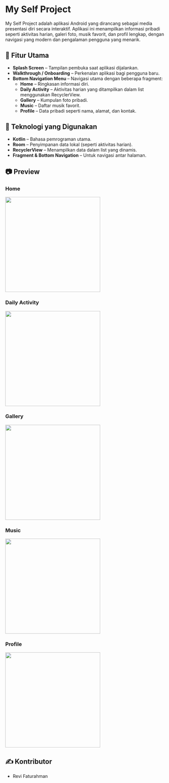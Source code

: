 
# My Self Project

My Self Project adalah aplikasi Android yang dirancang sebagai media presentasi diri secara interaktif. Aplikasi ini menampilkan informasi pribadi seperti aktivitas harian, galeri foto, musik favorit, dan profil lengkap, dengan navigasi yang modern dan pengalaman pengguna yang menarik.

## 📱 Fitur Utama

- **Splash Screen** – Tampilan pembuka saat aplikasi dijalankan.
- **Walkthrough / Onboarding** – Perkenalan aplikasi bagi pengguna baru.
- **Bottom Navigation Menu** – Navigasi utama dengan beberapa fragment:
  - **Home** – Ringkasan informasi diri.
  - **Daily Activity** – Aktivitas harian yang ditampilkan dalam list menggunakan RecyclerView.
  - **Gallery** – Kumpulan foto pribadi.
  - **Music** – Daftar musik favorit.
  - **Profile** – Data pribadi seperti nama, alamat, dan kontak.

## 🧱 Teknologi yang Digunakan

- **Kotlin** – Bahasa pemrograman utama.
- **Room** – Penyimpanan data lokal (seperti aktivitas harian).
- **RecyclerView** – Menampilkan data dalam list yang dinamis.
- **Fragment & Bottom Navigation** – Untuk navigasi antar halaman.

## 📷 Preview

### Home
<img src="https://github.com/user-attachments/assets/d7da2bb4-668a-4670-8452-d0b0bc079d46" width="300"/>

### Daily Activity
<img src="https://github.com/user-attachments/assets/cee12a0e-eb53-4c22-8eb5-643b22938d91" width="300"/>

### Gallery
<img src="https://github.com/user-attachments/assets/2aa6cb77-b9ec-460b-915b-1040aeecdf33" width="300"/>

### Music
<img src="https://github.com/user-attachments/assets/f288425a-057a-4cb1-9ea6-12c3add0441d" width="300"/>

### Profile
<img src="https://github.com/user-attachments/assets/dcda2db9-763c-4536-a5fd-81c428f0f113" width="300"/>

## ✍️ Kontributor

- Revi Faturahman

